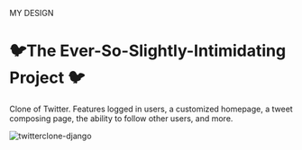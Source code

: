 MY DESIGN


# 🐦The Ever-So-Slightly-Intimidating Project 🐦


Clone of Twitter. Features logged in users, a customized homepage, a tweet composing page, the ability to follow other users, and more. 



![twitterclone-django](https://user-images.githubusercontent.com/24884380/188700619-7d745ddb-8e9f-40be-8342-333281aa3640.jpg)




<!-- Now that we've started really putting together real applications with Django, it's time to step up basically everything.

One of the most important things about web development (that I'm sure you've already figured out, but I'll reiterate here) is that once you learn the building blocks of what makes a website, you just repeat those blocks to build larger and larger sites. What we're going to do is take the building blocks from the recipe application and turn them into something much larger and greater. Clone of Twitter. Features logged in users, a customized homepage, a tweet composing page, the ability to follow other users, and more. 
-->


<!--
We'll be using every single concept from the previous applications plus a few more; don't worry though, we've got plenty of time. The video from the demo I gave on my site is / will be linked at the bottom of this assignment.

<span>This project is divided into two parts. Part 1 is all about the folder structure. Part 2 is going to be implementing the logic and front end, and there's lots of resources available to help.</span> 

#### **Your Task**

**Part 1**

There will be four pieces to this application, each with their own app:

*   twitterclone <-- This is your project folder
*   twitteruser <-- This is a custom user app!
*   tweet
*   authentication
*   notification

<span style="text-decoration: underline;">Note</span>: Please follow PEP8's guidelines on naming conventions for your packages and modules ([<span>https://www.python.org/dev/peps/pep-0008/#package-and-module-names</span>](https://www.python.org/dev/peps/pep-0008/#package-and-module-names)). Mainly, just name them exactly how they are listed above.

Each app will (potentially) need its own:

*   models.py
*   views.py
*   urls.py
*   forms.py
*   \_\_init\_\_.py

Set up the initial folder structure and create all the files you'll need -- get the settings.py file configured and the django server ready to go. In Part 2, we'll start filling in the files with logic.

This project comes with a preconfigured **.gitignore** file in your project directory.

**Part 2**

Though this requires some new knowledge, everything I used is either on stackoverflow or in the Django documentation. Some pieces that might help you:

*   [https://stackoverflow.com/a/16614136](https://stackoverflow.com/a/16614136)
*   [https://docs.djangoproject.com/en/3.0/topics/db/examples/many_to_many/](https://docs.djangoproject.com/en/3.0/topics/db/examples/many_to_many/)
*   [https://stackoverflow.com/questions/9410647/how-to-filter-model-results-for-multiple-values-for-a-many-to-many-field-in-djan](https://stackoverflow.com/questions/9410647/how-to-filter-model-results-for-multiple-values-for-a-many-to-many-field-in-djan)
*   [https://docs.djangoproject.com/en/3.0/howto/static-files/](https://docs.djangoproject.com/en/3.0/howto/static-files/) <-- only if you want to deliver custom CSS
*   [https://stackoverflow.com/questions/18622007/runtimewarning-datetimefield-received-a-naive-datetime](https://stackoverflow.com/questions/18622007/runtimewarning-datetimefield-received-a-naive-datetime)
*   [https://docs.djangoproject.com/en/3.0/ref/templates/builtins/#include](https://docs.djangoproject.com/en/3.0/ref/templates/builtins/#include)

The demo video covers only the front end, and things like pretty CSS and formatting are completely optional. What matters is that the backend performs the work and it can deliver the user experience. It's up to you to design the backend and make it functional. You may have to do it more than once as your application gains complexity, but hopefully you don't!

Whatever you can write that delivers the pages and functionality shown in the video is good enough. Some suggestions:

*   Segment each major section of your app into its own folder, then put another copy of the appropriate files under it. For example, `from tweet.models import Tweet`.
*   Use the `include` keyword I linked above; it will make your templating so much easier.
*   Create a single function that organizes all the data most of your templates need; then you only have to import that helper function into each view that performs a large render and you know the information will already be there.

-->


